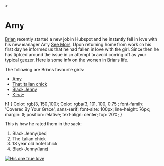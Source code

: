 <!DOCTYPE html>
<html>
<head>
<link <link href="style.css" type="text/css" rel="stylesheet">>
  <title>Brians Wife</title>
</head>
<body>
  <h1>Amy</h1>
  <p><a      href="https://www.facebook.com/brian.condon.77?ref=br_rs" target="_blank">Brian</a> recently started a new job in Hubspot and he instantly fell in love with his new manager Amy <a      href="https://twitter.com/Positively_Amy" target="_blank">See More</a>. Upon returning home from work on his first day he informed us that he had fallen in love with the girl. Since then he has tiptoed around the issue in an attempt to avoid coming off as your typical geezer. Here is some info on the women in Brians life.</p>
  
  <p>The following are Brians favourite girls:</p>
  <ul>
    <li><a      href="https://twitter.com/Positively_Amy" target="_blank">Amy</a></li>
    <li><a      href="https://www.facebook.com/valentina.grimoldi" target="_blank">That Italian chick</a></li>
    <li><a      href="https://www.facebook.com/jennifer.osaro" target="_blank">Black Jenny</a></li>
    <li><a      href="https://www.facebook.com/kirsty.mccaffrey1" target="_blank">Kirsty</a></li>
  </ul>
h1 {
  Color: rgb(3, 150 ,100);
  Color: rgba(3, 101, 100, 0.75);
  font-family: 'Covered By Your Grace', sans-serif;
  font-size: 100px;
  line-height: 76px;
  margin: 0;
  position: relative;
  text-align: center;
  top: 20%;
}
  <p>This is how he rated them in the sack:</p>
  <ol>
    <li>Black Jenny(bed)</li>
    <li>The Italian chick</li>
    <li>18 year old hotel chick</li>
    <li>Black Jenny(lane)</li>
  </ol>
   <a href="https://twitter.com/Positively_Amy" target="_blank"><img src="https://pbs.twimg.com/profile_images/771698543165865984/voEZQmu9_400x400.jpg" alt="His one true love" /></a>
  <!--The End -->
</body> 
</html>
